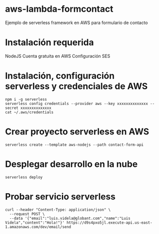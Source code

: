 # aws-lambda-formcontact
Ejemplo de serverless framework en AWS para formulario de contacto

# Instalación requerida

NodeJS
Cuenta gratuita en AWS
Configuración SES

# Instalación, configuración serverless y credenciales de AWS

```
npm i -g serverless
serverless config credentials --provider aws --key xxxxxxxxxxxxxx --secret xxxxxxxxxxxxxx
cat ~/.aws/credentials
```

# Crear proyecto serverless en AWS

```
serverless create --template aws-nodejs --path contact-form-api
```

# Desplegar desarrollo en la nube

```
serverless deploy
```

# Probar servicio serverless

```
curl --header "Content-Type: application/json" \
  --request POST \
  --data '{"email":"luis.videla@globant.com","name":"Luis Videla","content":"Hola!"}' https://d9s4pxo5jl.execute-api.us-east-1.amazonaws.com/dev/email/send
```
